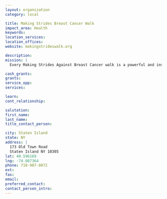 ```yaml
---
layout: organization
category: local

title: Making Strides Breast Cancer Walk
impact_area: Health
keywords: 
location_services: 
location_offices: 
website: makingstrideswalk.org

description: 
mission: |
  Every Making Strides Against Breast Cancer walk is a powerful and inspiring opportunity to unite as a community to honor breast cancer survivors, raise awareness about steps we can take to reduce our risk of getting breast cancer, and raise money to help the American Cancer Society fight the disease with breast cancer research, information and services, and access to mammograms for women who need them. Since Making Strides began 20 years ago, breast cancer death rates have declined more than 32 percent.

cash_grants: 
grants: 
service_opp: 
services: 

learn: 
cont_relationship: 

salutation: 
first_name: 
last_name: 
title_contact_person: 

city: Staten Island
state: NY
address: |
  173 Old Town Road     
  Staten Island NY 10305
lat: 40.596169
lng: -74.087364
phone: 718-987-8872
ext: 
fax: 
email: 
preferred_contact: 
contact_person_intro: 
---
```

